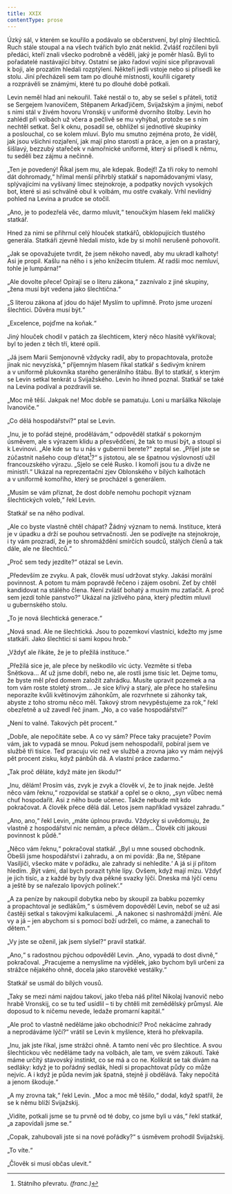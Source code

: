 ```yaml
---
title: XXIX
contentType: prose
---
```


Úzký sál, v kterém se kouřilo a podávalo se občerstvení, byl plný šlechticů. Ruch stále stoupal a na všech tvářích bylo znát neklid. Zvlášť rozčileni byli předáci, kteří znali všecko podrobně a věděli, jaký je poměr hlasů. Byli to pořadatelé nastávající bitvy. Ostatní se jako řadoví vojíni sice připravovali k boji, ale prozatím hledali rozptýlení. Někteří jedli vstoje nebo si přisedli ke stolu. Jiní přecházeli sem tam po dlouhé místnosti, kouřili cigarety a rozprávěli se známými, které tu po dlouhé době potkali.

Levin neměl hlad ani nekouřil. Také nestál o to, aby se sešel s přáteli, totiž se Sergejem Ivanovičem, Stěpanem Arkaďjičem, Svijažským a jinými, neboť s nimi stál v živém hovoru Vronskij v uniformě dvorního štolby. Levin ho zahlédl při volbách už včera a pečlivě se mu vyhýbal, protože se s ním nechtěl setkat. Šel k oknu, posadil se, obhlížel si jednotlivé skupinky a poslouchal, co se kolem mluví. Bylo mu smutno zejména proto, že viděl, jak jsou všichni rozjaření, jak mají plno starostí a práce, a jen on a prastarý, šišlavý, bezzubý stařeček v námořnické uniformě, který si přisedl k němu, tu seděli bez zájmu a nečinně.

„Ten je povedený! Říkal jsem mu, ale kdepak. Bodejť! Za tři roky to nemohl dát dohromady,“ hřímal menší přihrblý statkář s napomádovanými vlasy, splývajícími na vyšívaný límec stejnokroje, a podpatky nových vysokých bot, které si asi schválně obul k volbám, mu ostře cvakaly. Vrhl nevlídný pohled na Levina a prudce se otočil.

„Ano, je to podezřelá věc, darmo mluvit,“ tenoučkým hlasem řekl maličký statkář.

Hned za nimi se přihrnul celý hlouček statkářů, obklopujících tlustého generála. Statkáři zjevně hledali místo, kde by si mohli nerušeně pohovořit.

„Jak se opovažujete tvrdit, že jsem někoho navedl, aby mu ukradl kalhoty! Asi je propil. Kašlu na něho i s jeho knížecím titulem. Ať radši moc nemluví, tohle je lumpárna!“

„Ale dovolte přece! Opírají se o literu zákona,“ zaznívalo z jiné skupiny, „žena musí být vedena jako šlechtična.“

„S literou zákona ať jdou do háje! Myslím to upřímně. Proto jsme urození šlechtici. Důvěra musí být.“

„Excelence, pojďme na koňak.“

Jiný hlouček chodil v patách za šlechticem, který něco hlasitě vykřikoval; byl to jeden z těch tří, které opili.

„Já jsem Marii Semjonovně vždycky radil, aby to propachtovala, protože jinak nic nevyzíská,“ příjemným hlasem říkal statkář s šedivým knírem a v uniformě plukovníka starého generálního štábu. Byl to statkář, s kterým se Levin setkal tenkrát u Svijažského. Levin ho ihned poznal. Statkář se také na Levina podíval a pozdravili se.

„Moc mě těší. Jakpak ne! Moc dobře se pamatuju. Loni u maršálka Nikolaje Ivanoviče.“

„Co dělá hospodářství?“ ptal se Levin.

„Inu, je to pořád stejné, prodělávám,“ odpověděl statkář s pokorným úsměvem, ale s výrazem klidu a přesvědčení, že tak to musí být, a stoupl si k Levinovi. „Ale kde se tu u nás v gubernii berete?“ zeptal se. „Přijel jste se zúčastnit našeho coup d’état[^41]?“ s jistotou, ale se špatnou výslovností užil francouzského výrazu. „Sjelo se celé Rusko. I komoří jsou tu a divže ne ministři.“ Ukázal na reprezentační zjev Oblonského v bílých kalhotách a v uniformě komořího, který se procházel s generálem.

„Musím se vám přiznat, že dost dobře nemohu pochopit význam šlechtických voleb,“ řekl Levin.

Statkář se na něho podíval.

„Ale co byste vlastně chtěl chápat? Žádný význam to nemá. Instituce, která je v úpadku a drží se pouhou setrvačností. Jen se podívejte na stejnokroje, i ty vám prozradí, že je to shromáždění smírčích soudců, stálých členů a tak dále, ale ne šlechticů.“

„Proč sem tedy jezdíte?“ otázal se Levin.

„Především ze zvyku. A pak, člověk musí udržovat styky. Jakási morální povinnost. A potom tu mám popravdě řečeno i zájem osobní. Zeť by chtěl kandidovat na stálého člena. Není zvlášť bohatý a musím mu zatlačit. A proč sem jezdí tohle panstvo?“ Ukázal na jízlivého pána, který předtím mluvil u gubernského stolu.

„To je nová šlechtická generace.“

„Nová snad. Ale ne šlechtická. Jsou to pozemkoví vlastníci, kdežto my jsme statkáři. Jako šlechtici si sami kopou hrob.“

„Vždyť ale říkáte, že je to přežilá instituce.“

„Přežilá sice je, ale přece by neškodilo víc úcty. Vezměte si třeba Snětkova… Ať už jsme dobří, nebo ne, ale rostli jsme tisíc let. Dejme tomu, že byste měl před domem založit zahrádku. Musíte upravit pozemek a na tom vám roste stoletý strom… Je sice křivý a starý, ale přece ho stařešinu neporazíte kvůli květinovým záhonkům, ale rozvrhnete si záhonky tak, abyste z toho stromu něco měl. Takový strom nevypěstujeme za rok,“ řekl obezřetně a už zavedl řeč jinam. „No, a co vaše hospodářství?“

„Není to valné. Takových pět procent.“

„Dobře, ale nepočítáte sebe. A co vy sám? Přece taky pracujete? Povím vám, jak to vypadá se mnou. Pokud jsem nehospodařil, pobíral jsem ve službě tři tisíce. Teď pracuju víc než ve službě a zrovna jako vy mám nejvýš pět procent zisku, když pánbůh dá. A vlastní práce zadarmo.“

„Tak proč děláte, když máte jen škodu?“

„Inu, dělám! Prosím vás, zvyk je zvyk a člověk ví, že to jinak nejde. Ještě něco vám řeknu,“ rozpovídal se statkář a opřel se o okno, „syn vůbec nemá chuť hospodařit. Asi z něho bude učenec. Takže nebude mít kdo pokračovat. A člověk přece dělá dál. Letos jsem například vysázel zahradu.“

„Ano, ano,“ řekl Levin, „máte úplnou pravdu. Vždycky si uvědomuju, že vlastně z hospodářství nic nemám, a přece dělám… Člověk cítí jakousi povinnost k půdě.“

„Něco vám řeknu,“ pokračoval statkář. „Byl u mne soused obchodník. Obešli jsme hospodářství i zahradu, a on mi povídá: ‚Ba ne, Stěpane Vasiljiči, všecko máte v pořádku, ale zahrady si nehledíte.‘ A já si jí přitom hledím. ‚Být vámi, dal bych porazit tyhle lípy. Ovšem, když mají mízu. Vždyť je jich tisíc, a z každé by byly dva pěkné svazky lýčí. Dneska má lýčí cenu a ještě by se nařezalo lipových polínek‘.“

„A za peníze by nakoupil dobytka nebo by skoupil za babku pozemky a propachtoval je sedlákům,“ s úsměvem dopověděl Levin, neboť se už asi častěji setkal s takovými kalkulacemi. „A nakonec si nashromáždí jmění. Ale vy a já – jen abychom si s pomocí boží udrželi, co máme, a zanechali to dětem.“

„Vy jste se oženil, jak jsem slyšel?“ pravil statkář.

„Ano,“ s radostnou pýchou odpověděl Levin. „Ano, vypadá to dost divně,“ pokračoval. „Pracujeme a nemyslíme na výdělek, jako bychom byli určeni za strážce nějakého ohně, docela jako starověké vestálky.“

Statkář se usmál do bílých vousů.

„Taky se mezi námi najdou takoví, jako třeba náš přítel Nikolaj Ivanovič nebo hrabě Vronskij, co se tu teď usídlil – ti by chtěli mít zemědělský průmysl. Ale doposud to k ničemu nevede, ledaže promarní kapitál.“

„Ale proč to vlastně neděláme jako obchodníci? Proč nekácíme zahrady a neprodáváme lýčí?“ vrátil se Levin k myšlence, která ho překvapila.

„Inu, jak jste říkal, jsme strážci ohně. A tamto není věc pro šlechtice. A svou šlechtickou věc neděláme tady na volbách, ale tam, ve svém zákoutí. Také máme určitý stavovský instinkt, co se má a co ne. Kolikrát se tak dívám na sedláky: když je to pořádný sedlák, hledí si propachtovat půdy co může nejvíc. A i když je půda nevím jak špatná, stejně ji obdělává. Taky nepočítá a jenom škoduje.“

„A my zrovna tak,“ řekl Levin. „Moc a moc mě těšilo,“ dodal, když spatřil, že se k němu blíží Svijažskij.

„Vidíte, potkali jsme se tu prvně od té doby, co jsme byli u vás,“ řekl statkář, „a zapovídali jsme se.“

„Copak, zahubovali jste si na nové pořádky?“ s úsměvem prohodil Svijažskij.

„To víte.“

„Člověk si musí občas ulevit.“

  

[^41]: Státního převratu. _(franc.)_

